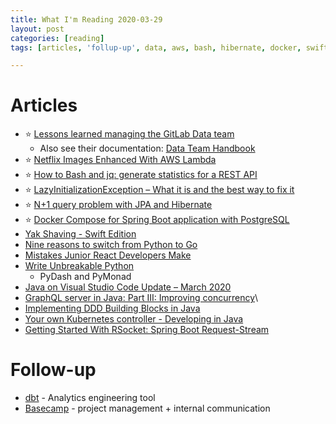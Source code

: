 ```yaml
---
title: What I'm Reading 2020-03-29
layout: post
categories: [reading]
tags: [articles, 'follup-up', data, aws, bash, hibernate, docker, swift, Go, ide, graphql, java, Kubernetes, rsocket]

---
```

# Articles
* :star: [Lessons learned managing the GitLab Data team](https://about.gitlab.com/blog/2020/02/10/lessons-learned-as-data-team-manager/)
  * Also see their documentation: [Data Team Handbook](https://about.gitlab.com/handbook/business-ops/data-team/)
* :star: [Netflix Images Enhanced With AWS Lambda](https://medium.com/@NetflixTechBlog/netflix-images-enhanced-with-aws-lambda-9eda989249bf)
* :star: [How to Bash and jq: generate statistics for a REST API](https://advancedweb.hu/how-to-bash-and-jq-generate-statistics-for-a-rest-api/)
* :star: [LazyInitializationException – What it is and the best way to fix it](https://thoughts-on-java.org/lazyinitializationexception/)
* :star: [N+1 query problem with JPA and Hibernate](https://vladmihalcea.com/n-plus-1-query-problem/)
* :star: [Docker Compose for Spring Boot application with PostgreSQL](https://blog.codeleak.pl/2020/03/spring-boot-docker-compose.html)
* [Yak Shaving - Swift Edition](https://tirania.org/blog/archive/2020/Mar-24.html)
* [Nine reasons to switch from Python to Go](https://medium.com/datadriveninvestor/nine-reasons-to-switch-from-python-to-go-f1b0cd746974)
* [Mistakes Junior React Developers Make](https://medium.com/frontend-digest/mistakes-junior-react-developers-make-c546b1af187d)
* [Write Unbreakable Python](https://jessewarden.com/2020/03/write-unbreakable-python.html)
  * PyDash and PyMonad
* [Java on Visual Studio Code Update – March 2020](https://devblogs.microsoft.com/java/java-on-visual-studio-code-update-march-2020/)
* [GraphQL server in Java: Part III: Improving concurrency](https://www.nurkiewicz.com/2020/03/graphql-server-in-java-part-iii.html)\
* [Implementing DDD Building Blocks in Java](http://olivergierke.de/2020/03/Implementing-DDD-Building-Blocks-in-Java/)
* [Your own Kubernetes controller - Developing in Java](https://blog.frankel.ch/your-own-kubernetes-controller/2/)
* [Getting Started With RSocket: Spring Boot Request-Stream](https://spring.io/blog/2020/03/23/getting-started-with-rsocket-spring-boot-request-stream)

# Follow-up
* [dbt](https://www.getdbt.com/) - Analytics engineering tool
* [Basecamp](https://basecamp.com/) - project management + internal communication
